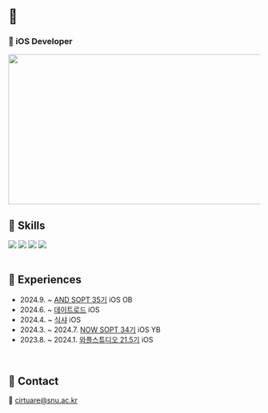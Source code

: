 # 🍓

### 🍎 iOS Developer 

<a href="https://github.com/devxb/gitanimals">
<img
  src="https://render.gitanimals.org/farms/cirtuare"
  width="600"
  height="300"
/>
</a>


## 🍓 Skills
<div align="left">
	<img src="https://img.shields.io/badge/iOS-DC143C?style=flat&logo=ios&logoColor=white"> 
	<img src="https://img.shields.io/badge/Swift-F05138?style=flat&logo=swift&logoColor=black">
	<img src="https://img.shields.io/badge/UIKit-2396F3?style=flat&logo=uikit&logoColor=black">
	<img src="https://img.shields.io/badge/Python-3776AB?style=flat&logo=python&logoColor=black"> 
</div>

<br/>

## 🍓 Experiences
- 2024.9. ~ [AND SOPT 35기](https://github.com/AND-SOPT-iOS/LeeSumin) iOS OB
- 2024.6. ~ [데이트로드](https://apps.apple.com/us/app/데이트로드-커플들이-직접-공유하는-데이트-코스/id6560104262) iOS
- 2024.4. ~ [식샤](https://apps.apple.com/kr/app/%EC%8B%9D%EC%83%A4-%EC%84%9C%EC%9A%B8%EB%8C%80%ED%95%99%EA%B5%90-%EC%8B%9D%EB%8B%A8-%EC%95%B1/id1032700617) iOS
- 2024.3. ~ 2024.7. [NOW SOPT 34기](https://github.com/NOW-SOPT-iOS-Part/LeeSumin-assignment) iOS YB
- 2023.8. ~ 2024.1. [와플스튜디오 21.5기](https://github.com/wafflestudio/seminar-2023) iOS
<br/>

## 🍓 Contact
  📧 cirtuare@snu.ac.kr


<!--
**cirtuare/cirtuare** is a ✨ _special_ ✨ repository because its `README.md` (this file) appears on your GitHub profile.

Here are some ideas to get you started:

- 🔭 I’m currently working on ...
- 🌱 I’m currently learning ...
- 👯 I’m looking to collaborate on ...
- 🤔 I’m looking for help with ...
- 💬 Ask me about ...
- 📫 How to reach me: ...
- 😄 Pronouns: ...
- ⚡ Fun fact: ...
-->
